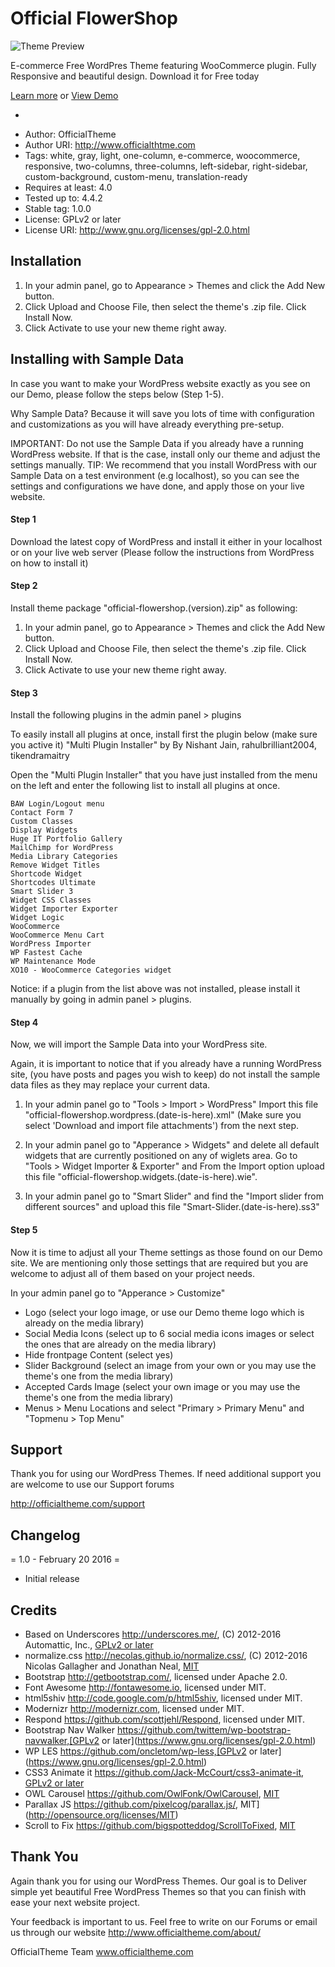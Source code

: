 # Official FlowerShop

![Theme Preview](http://s16.postimg.org/b3onlbhfp/official_flowershop_2.jpg)

E-commerce Free WordPres Theme featuring WooCommerce plugin. Fully Responsive and beautiful design. Download it for Free today

[Learn more](http://www.officialtheme.com/themes/official-flowershop/) or 
[View Demo](http://official-flowershop.cloudaccess.host/)

-

* Author: OfficialTheme
* Author URI: http://www.officialthtme.com
* Tags: white, gray, light, one-column, e-commerce, woocommerce, responsive, two-columns, three-columns, left-sidebar, right-sidebar, custom-background, custom-menu, translation-ready
* Requires at least: 4.0
* Tested up to: 4.4.2
* Stable tag: 1.0.0
* License: GPLv2 or later
* License URI: http://www.gnu.org/licenses/gpl-2.0.html

## Installation
1. In your admin panel, go to Appearance > Themes and click the Add New button.
2. Click Upload and Choose File, then select the theme's .zip file. Click Install Now.
3. Click Activate to use your new theme right away.


## Installing with Sample Data
In case you want to make your WordPress website exactly as you see on our Demo, please follow the steps below (Step 1-5).

Why Sample Data? Because it will save you lots of time with configuration and customizations as you will have already everything pre-setup.

IMPORTANT: Do not use the Sample Data if you already have a running WordPress website. If that is the case, install only our theme and adjust the settings manually. 
TIP: We recommend that you install WordPress with our Sample Data on a test environment (e.g localhost), so you can see the settings and configurations we have done, and apply those on your live website.


#### Step 1
Download the latest copy of WordPress and install it either in your localhost
or on your live web server (Please follow the instructions from
WordPress on how to install it)


#### Step 2
Install theme package "official-flowershop.(version).zip" as following:

1. In your admin panel, go to Appearance > Themes and click the Add New button.
2. Click Upload and Choose File, then select the theme's .zip file. Click Install Now.
3. Click Activate to use your new theme right away.


#### Step 3
Install the following plugins in the admin panel > plugins

To easily install all plugins at once, install first the plugin below (make sure you active it) "Multi Plugin Installer" by By Nishant Jain, rahulbrilliant2004, tikendramaitry

Open the "Multi Plugin Installer" that you have just installed from the menu on the left and enter the following list to install all plugins at once.


```
BAW Login/Logout menu
Contact Form 7
Custom Classes
Display Widgets
Huge IT Portfolio Gallery
MailChimp for WordPress
Media Library Categories
Remove Widget Titles
Shortcode Widget
Shortcodes Ultimate
Smart Slider 3
Widget CSS Classes
Widget Importer Exporter
Widget Logic
WooCommerce
WooCommerce Menu Cart
WordPress Importer
WP Fastest Cache
WP Maintenance Mode
XO10 - WooCommerce Categories widget
```

Notice: if a plugin from the list above was not installed, please install it manually by going in admin panel > plugins.  


#### Step 4
Now, we will import the Sample Data into your WordPress site.

Again, it is important to notice that if you already have a running WordPress site, (you have posts and pages you wish to keep) do not install the sample data files as they may replace your current data.

1. In your admin panel go to "Tools > Import > WordPress"
Import this file "official-flowershop.wordpress.(date-is-here).xml"
(Make sure you select 'Download and import file attachments') from the next step.

2. In your admin panel go to "Apperance > Widgets" and delete all default widgets that are currently positioned on any of wiglets area. 
Go to "Tools > Widget Importer & Exporter" and From the Import option upload this file "official-flowershop.widgets.(date-is-here).wie". 

3. In your admin panel go to "Smart Slider" and find the "Import slider from different sources" and upload this file "Smart-Slider.(date-is-here).ss3"


#### Step 5
Now it is time to adjust all your Theme settings as those found on our Demo site. We are mentioning only those settings that are required but you are welcome to adjust all of them based on your project needs.

In your admin panel go to "Apperance > Customize"

- Logo (select your logo image, or use our Demo theme logo which is already on the media library)
- Social Media Icons (select up to 6 social media icons images or select the ones that are already on the media library)
- Hide frontpage Content (select yes)
- Slider Background (select an image from your own or you may use the theme's one from the media library)
-  Accepted Cards Image (select your own image or you may use the theme's one from the media library)
-  Menus > Menu Locations and select "Primary > Primary Menu" and "Topmenu > Top Menu"


## Support
Thank you for using our WordPress Themes. If need additional support you are welcome to use our Support forums

http://officialtheme.com/support

## Changelog
= 1.0 - February 20 2016 =
* Initial release

## Credits
* Based on Underscores http://underscores.me/, (C) 2012-2016 Automattic, Inc., [GPLv2 or later](https://www.gnu.org/licenses/gpl-2.0.html)
* normalize.css http://necolas.github.io/normalize.css/, (C) 2012-2016 Nicolas Gallagher and Jonathan Neal, [MIT](http://opensource.org/licenses/MIT)
* Bootstrap http://getbootstrap.com/, licensed under Apache 2.0.
* Font Awesome http://fontawesome.io, licensed under MIT.
* html5shiv http://code.google.com/p/html5shiv, licensed under MIT.
* Modernizr http://modernizr.com, licensed under MIT.
* Respond https://github.com/scottjehl/Respond, licensed under MIT.
* Bootstrap Nav Walker https://github.com/twittem/wp-bootstrap-navwalker,[GPLv2 or later](https://www.gnu.org/licenses/gpl-2.0.html)
* WP LES https://github.com/oncletom/wp-less,[GPLv2 or later](https://www.gnu.org/licenses/gpl-2.0.html)
* CSS3 Animate it https://github.com/Jack-McCourt/css3-animate-it, [GPLv2 or later](https://www.gnu.org/licenses/gpl-2.0.html)
* OWL Carousel https://github.com/OwlFonk/OwlCarousel, [MIT](http://opensource.org/licenses/MIT)
* Parallax JS https://github.com/pixelcog/parallax.js/, MIT](http://opensource.org/licenses/MIT)
* Scroll to Fix https://github.com/bigspotteddog/ScrollToFixed, [MIT](http://opensource.org/licenses/MIT)

## Thank You
Again thank you for using our WordPress Themes. Our goal is to Deliver simple yet beautiful Free WordPress Themes so that you can finish with ease your next website project. 

Your feedback is important to us. Feel free to write on our Forums or email us through our website
http://www.officialtheme.com/about/

OfficialTheme Team
www.officialtheme.com
